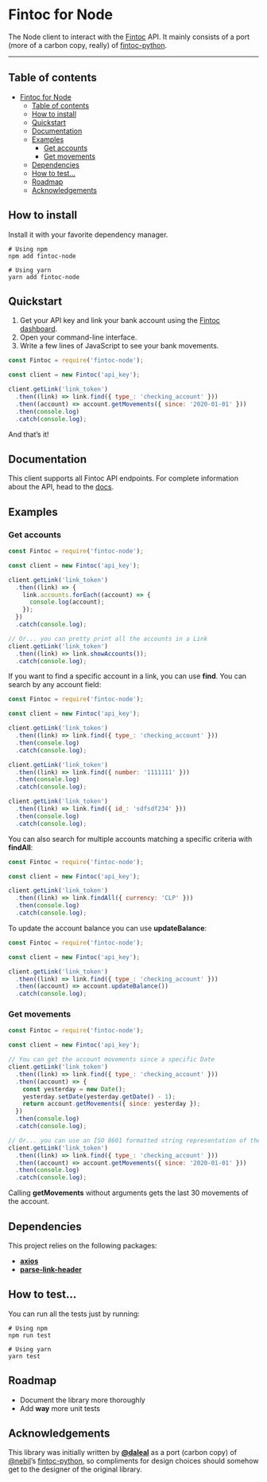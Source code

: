 # Fintoc for Node

The Node client to interact with the [Fintoc](https://fintoc.com/) API. It mainly consists of a port (more of a carbon copy, really) of [fintoc-python](https://github.com/fintoc-com/fintoc-python).

---

## Table of contents

- [Fintoc for Node](#fintoc-for-node)
  - [Table of contents](#table-of-contents)
  - [How to install](#how-to-install)
  - [Quickstart](#quickstart)
  - [Documentation](#documentation)
  - [Examples](#examples)
    - [Get accounts](#get-accounts)
    - [Get movements](#get-movements)
  - [Dependencies](#dependencies)
  - [How to test…](#how-to-test)
  - [Roadmap](#roadmap)
  - [Acknowledgements](#acknowledgements)

## How to install

Install it with your favorite dependency manager.

```
# Using npm
npm add fintoc-node

# Using yarn
yarn add fintoc-node
```

## Quickstart

1. Get your API key and link your bank account using the [Fintoc dashboard](https://app.fintoc.com/login).
2. Open your command-line interface.
3. Write a few lines of JavaScript to see your bank movements.

```js
const Fintoc = require('fintoc-node');

const client = new Fintoc('api_key');

client.getLink('link_token')
  .then((link) => link.find({ type_: 'checking_account' }))
  .then((account) => account.getMovements({ since: '2020-01-01' }))
  .then(console.log)
  .catch(console.log);
```

And that’s it!

## Documentation

This client supports all Fintoc API endpoints. For complete information about the API, head to the [docs](https://fintoc.com/docs).

## Examples

### Get accounts

```js
const Fintoc = require('fintoc-node');

const client = new Fintoc('api_key');

client.getLink('link_token')
  .then((link) => {
    link.accounts.forEach((account) => {
      console.log(account);
    });
  })
  .catch(console.log);

// Or... you can pretty print all the accounts in a Link
client.getLink('link_token')
  .then((link) => link.showAccounts());
  .catch(console.log);
```

If you want to find a specific account in a link, you can use **find**. You can search by any account field:

```js
const Fintoc = require('fintoc-node');

const client = new Fintoc('api_key');

client.getLink('link_token')
  .then((link) => link.find({ type_: 'checking_account' }))
  .then(console.log)
  .catch(console.log);

client.getLink('link_token')
  .then((link) => link.find({ number: '1111111' }))
  .then(console.log)
  .catch(console.log);

client.getLink('link_token')
  .then((link) => link.find({ id_: 'sdfsdf234' }))
  .then(console.log)
  .catch(console.log);
```

You can also search for multiple accounts matching a specific criteria with **findAll**:

```js
const Fintoc = require('fintoc-node');

const client = new Fintoc('api_key');

client.getLink('link_token')
  .then((link) => link.findAll({ currency: 'CLP' }))
  .then(console.log)
  .catch(console.log);
```

To update the account balance you can use **updateBalance**:

```js
const Fintoc = require('fintoc-node');

const client = new Fintoc('api_key');

client.getLink('link_token')
  .then((link) => link.find({ type_: 'checking_account' }))
  .then((account) => account.updateBalance())
  .catch(console.log);
```

### Get movements

```js
const Fintoc = require('fintoc-node');

const client = new Fintoc('api_key');

// You can get the account movements since a specific Date
client.getLink('link_token')
  .then((link) => link.find({ type_: 'checking_account' }))
  .then((account) => {
    const yesterday = new Date();
    yesterday.setDate(yesterday.getDate() - 1);
    return account.getMovements({ since: yesterday });
  })
  .then(console.log)
  .catch(console.log);

// Or... you can use an ISO 8601 formatted string representation of the Date
client.getLink('link_token')
  .then((link) => link.find({ type_: 'checking_account' }))
  .then((account) => account.getMovements({ since: '2020-01-01' }))
  .then(console.log)
  .catch(console.log);
```

Calling **getMovements** without arguments gets the last 30 movements of the account.

## Dependencies

This project relies on the following packages:

- [**axios**](https://github.com/axios/axios)
- [**parse-link-header**](https://github.com/thlorenz/parse-link-header)

## How to test…

You can run all the tests just by running:

```
# Using npm
npm run test

# Using yarn
yarn test
```

## Roadmap

- Document the library more thoroughly
- Add **way** more unit tests

## Acknowledgements

This library was initially written by [**@daleal**](https://github.com/daleal) as a port (carbon copy) of [@nebil](https://github.com/nebil)’s [fintoc-python](https://github.com/fintoc-com/fintoc-python), so compliments for design choices should somehow get to the designer of the original library.
